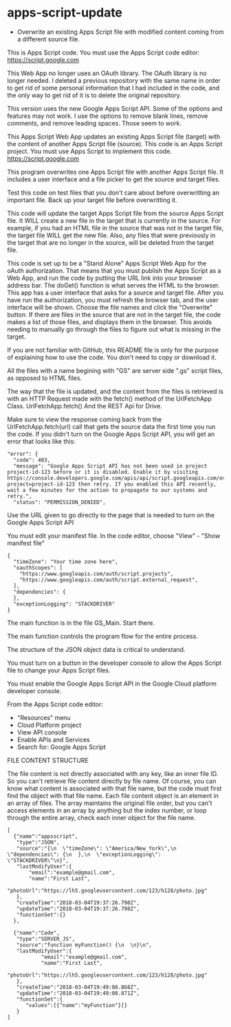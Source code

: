 # apps-script-update
 
 * Overwrite an existing Apps Script file with modified content coming from a different source file.

This is Apps Script code.  You must use the Apps Script code editor: https://script.google.com

This Web App no longer uses an OAuth library.  The OAuth library is no longer needed.  I deleted a previous repository with the same name in order to get rid of some personal information that I had included in the code, and the only way to get rid of it is to delete the original repository.

This version uses the new Google Apps Script API.  Some of the options and features may not work.  I use the options to remove blank lines, remove comments, and remove leading spaces.  Those seem to work.

This Apps Script Web App updates an existing Apps Script file (target) with the content of another Apps Script file (source).  This code is an Apps Script project.  You must use Apps Script to implement this code.  https://script.google.com

This program overwrites one Apps Script file with another Apps Script file.  It includes a user interface and a file picker to get the source and target files.  

Test this code on test files that you don't care about before overwritting an important file.  Back up your target file before overwritting it.

This code will update the target Apps Script file from the source Apps Script file.   It WILL create a new file in the target that is currently in the source.  For example, if you had an HTML file in the source that was not in the target file, the target file WILL get the new file.  Also, any files that were previously in the target that are no longer in the source, will be deleted from the target file.

This code is set up to be a "Stand Alone" Apps Script Web App for the oAuth authorization. That means that you must publish the Apps Script as a Web App, and run the code by putting the URL link into your browser address bar.  The doGet() function is what serves the HTML to the browser.  This app has a user interface that asks for a source and target file.  After you have run the authorization, you must refresh the browser tab, and the user interface will be shown.  Choose the file names and click the "Overwrite" button.  If there are files in the source that are not in the target file, the code makes a list of those files, and displays them in the browser.  This avoids needing to manually go through the files to figure out what is missing in the target.

If you are not familiar with GitHub, this README file is only for the purpose of explaining how to use the code.  You don't need to copy or download it.

All the files with a name begining with "GS" are server side ".gs" script files, as opposed to HTML files.

The way that the file is updated, and the content from the files is retrieved is with an HTTP Request made with the fetch() method of the UrlFetchApp Class.  UrlFetchApp.fetch()   And the REST Api for Drive.

Make sure to view the response coming back from the UrlFetchApp.fetch(url) call that gets the source data the first time you run the code.  If you didn't turn on the Google Apps Script API, you will get an error that looks like this:

    "error": {
      "code": 403,
      "message": "Google Apps Script API has not been used in project project-id-123 before or it is disabled. Enable it by visiting   https://console.developers.google.com/apis/api/script.googleapis.com/overview?project=project-id-123 then retry. If you enabled this API recently, wait a few minutes for the action to propagate to our systems and retry.",
      "status": "PERMISSION_DENIED",
    
 Use the URL given to go directly to the page that is needed to turn on the Google Apps Script API

You must edit your manifest file.  In the code editor, choose "View" - "Show manifest file"

    {
      "timeZone": "Your time zone here",
      "oauthScopes": [
        "https://www.googleapis.com/auth/script.projects",
        "https://www.googleapis.com/auth/script.external_request",
      ],
      "dependencies": {
      },
      "exceptionLogging": "STACKDRIVER"
    }

The main function is in the file GS_Main.  Start there.

The main function controls the program flow for the entire process.

The structure of the JSON object data is critical to understand.

You must turn on a button in the developer console to allow the Apps Script file to change your Apps Script files.

You must enable the Google Apps Script API in the Google Cloud platform developer console. 

From the Apps Script code editor:

* "Resources" menu
* Cloud Platform project
* View API console
* Enable APIs and Services
* Search for: Google Apps Script

FILE CONTENT STRUCTURE

The file content is not directly associated with any key, like an inner file ID.  So you can't retrieve file content directly by file name.  Of course, you can know what content is associated with that file name, but the code must first find the object with that file name.
Each file content object is an element in an array of files.  The array maintains the original file order, but you can't access elements in an array by anything but the index number, or loop through the entire array, check each inner object for the file name.

    [
      {"name":"appsscript",
       "type":"JSON",
       "source":"{\n  \"timeZone\": \"America/New_York\",\n  \"dependencies\": {\n  },\n  \"exceptionLogging\": \"STACKDRIVER\"\n}",
       "lastModifyUser":{
           "email":"example@gmail.com",
           "name":"First Last",
           "photoUrl":"https://lh5.googleusercontent.com/123/h128/photo.jpg"
       },
       "createTime":"2018-03-04T19:37:26.798Z",
       "updateTime":"2018-03-04T19:37:26.798Z",
       "functionSet":{}
      },
  
      {"name":"Code",
       "type":"SERVER_JS",
       "source":"function myFunction() {\n  \n}\n",
       "lastModifyUser":{
               "email":"example@gmail.com",
               "name":"First Last",
               "photoUrl":"https://lh5.googleusercontent.com/123/h128/photo.jpg"
       },
       "createTime":"2018-03-04T19:49:08.868Z",
       "updateTime":"2018-03-04T19:49:08.871Z",
       "functionSet":{
          "values":[{"name":"myFunction"}]}
       }
    ]


